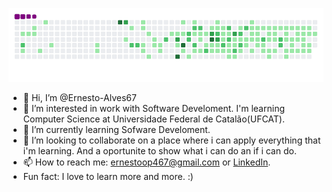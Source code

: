 ![snake gif](https://github.com/Ernesto-Alves67/Ernesto-Alves67/blob/output/github-contribution-grid-snake.gif)

- 👋 Hi, I’m @Ernesto-Alves67
- 👀 I’m interested in work with Software Develoment. I'm learning Computer Science at Universidade Federal de Catalão(UFCAT).
- 🌱 I’m currently learning Sofware Develoment.
- 💞️ I’m looking to collaborate on a place where i can apply everything that i'm learning. And a oportunite to show what i can do an if i can do.
- 📫 How to reach me: ernestoop467@gmail.com or [LinkedIn](https://www.linkedin.com/in/ernesto-a-5233b222b/).
- Fun fact: I love to learn more and more. :)

<!---
Ernesto-Alves67/Ernesto-Alves67 is a ✨ special ✨ repository because its `README.md` (this file) appears on your GitHub profile.
You can click the Preview link to take a look at your changes.
--->
